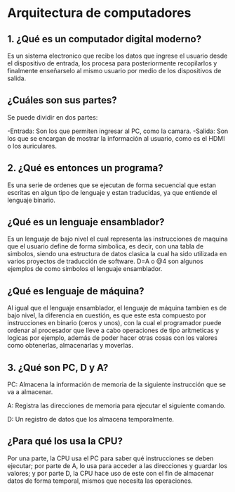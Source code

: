 # Arquitectura de computadores

## 1. ¿Qué es un computador digital moderno?

Es un sistema electronico que recibe los datos que ingrese el usuario desde el dispositivo de entrada, los procesa para posteriormente recopilarlos y finalmente enseñarselo al mismo usuario por medio de los dispositivos de salida.

## ¿Cuáles son sus partes?

Se puede dividir en dos partes:

-Entrada: Son los que permiten ingresar al PC, como la camara.
-Salida: Son los que se encargan de mostrar la información al usuario, como es el HDMI o los auriculares.

## 2. ¿Qué es entonces un programa?

Es una serie de ordenes que se ejecutan de forma secuencial que estan escritas en algun tipo de lenguaje y estan traducidas, ya que entiende el lenguaje binario.

## ¿Qué es un lenguaje ensamblador?

Es un lenguaje de bajo nivel el cual representa las instrucciones de maquina que el usuario define de forma simbolica, es decir, con una tabla de simbolos, siendo una estructura de datos clasica la cual ha sido utilizada en varios proyectos de traducción de software. D=A o @4 son algunos ejemplos de como simbolos el lenguaje ensamblador.

## ¿Qué es lenguaje de máquina?

Al igual que el lenguaje ensamblador, el lenguaje de máquina tambien es de bajo nivel, la diferencia en cuestión, es que este esta compuesto por instrucciones en binario (ceros y unos), con la cual el programador puede ordenar al procesador que lleve a cabo operaciones de tipo aritmeticas y logicas por ejemplo, además de poder hacer otras cosas con los valores como obtenerlas, almacenarlas y moverlas.

## 3. ¿Qué son PC, D y A?

PC: Almacena la información de memoria de la siguiente instrucción que se va a almacenar.

A: Registra las direcciones de memoria para ejecutar el siguiente comando.
 
D: Un registro de datos que los almacena temporalmente.


## ¿Para qué los usa la CPU?

Por una parte, la CPU usa el PC para saber qué instrucciones se deben ejecutar; por parte de A, lo usa para acceder a las direcciones y guardar los valores; y por parte D, la CPU hace uso de este con el fin de almacenar datos de forma temporal, mismos que necesita las operaciones.